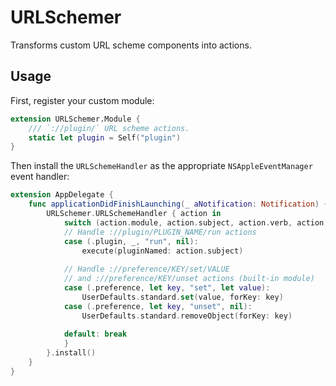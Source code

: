 # URLSchemer

Transforms custom URL scheme components into actions.

## Usage

First, register your custom module:

```swift
extension URLSchemer.Module {
    /// `://plugin/` URL scheme actions.
    static let plugin = Self("plugin")
}
```

Then install the `URLSchemeHandler` as the appropriate `NSAppleEventManager` event handler:

```swift
extension AppDelegate {
    func applicationDidFinishLaunching(_ aNotification: Notification) {
        URLSchemer.URLSchemeHandler { action in
            switch (action.module, action.subject, action.verb, action.object) {
            // Handle ://plugin/PLUGIN_NAME/run actions
            case (.plugin, _, "run", nil): 
                execute(pluginNamed: action.subject)
            
            // Handle ://preference/KEY/set/VALUE 
            // and ://preference/KEY/unset actions (built-in module)
            case (.preference, let key, "set", let value): 
                UserDefaults.standard.set(value, forKey: key)
            case (.preference, let key, "unset", nil):
                UserDefaults.standard.removeObject(forKey: key)
            
            default: break
            }
        }.install()
    }
}
```


